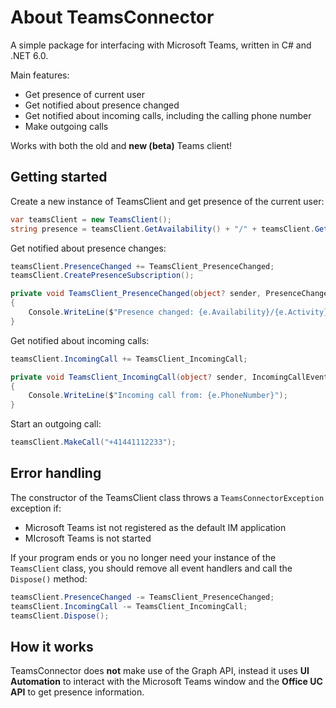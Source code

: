 # About TeamsConnector
A simple package for interfacing with Microsoft Teams, written in C# and .NET 6.0.

Main features:
- Get presence of current user
- Get notified about presence changed
- Get notified about incoming calls, including the calling phone number
- Make outgoing calls

Works with both the old and **new (beta)** Teams client!


## Getting started

Create a new instance of TeamsClient and get presence of the current user:

```csharp
var teamsClient = new TeamsClient();
string presence = teamsClient.GetAvailability() + "/" + teamsClient.GetActivity();
```

Get notified about presence changes:

```csharp
teamsClient.PresenceChanged += TeamsClient_PresenceChanged;
teamsClient.CreatePresenceSubscription();
```

```csharp
private void TeamsClient_PresenceChanged(object? sender, PresenceChangedEventArgs e)
{
    Console.WriteLine($"Presence changed: {e.Availability}/{e.Activity}");
}
```

Get notified about incoming calls:

```csharp
teamsClient.IncomingCall += TeamsClient_IncomingCall;
```

```csharp
private void TeamsClient_IncomingCall(object? sender, IncomingCallEventArgs e)
{
    Console.WriteLine($"Incoming call from: {e.PhoneNumber}");
}
```

Start an outgoing call:

```csharp
teamsClient.MakeCall("+41441112233");
```

## Error handling

The constructor of the TeamsClient class throws a ```TeamsConnectorException``` exception if:
- Microsoft Teams ist not registered as the default IM application
- MIcrosoft Teams is not started

If your program ends or you no longer need your instance of the ```TeamsClient``` class, you should remove all event handlers and call the ```Dispose()``` method:

```csharp
teamsClient.PresenceChanged -= TeamsClient_PresenceChanged;
teamsClient.IncomingCall -= TeamsClient_IncomingCall;
teamsClient.Dispose();
```

## How it works

TeamsConnector does **not** make use of the Graph API, instead it uses **UI Automation** to interact with the Microsoft Teams window and the **Office UC API** to get presence information.

